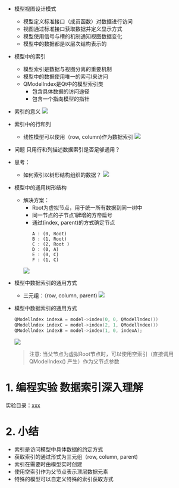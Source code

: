 - 模型视图设计模式
    - 模型定义标准接口（成员函数）对数据进行访问
    - 视图通过标准接口获取数据并定义显示方式
    - 模型使用信号与槽的机制通知视图数据变化
    - 模型中的数据都是以层次结构表示的

- 模型中的索引
    - 模型索引是数据与视图分离的重要机制
    - 模型中的数据使用唯一的索弓I来访问
    -  QModelIndex是Qt中的模型索引类
        - 包含具体数据的访问途径
        - 包含一个指向模型的指针

- 索引的意义
    ![](vx_images/.png)

- 索引中的行和列
    - 线性模型可以使用（row, column)作为数据索引
    ![](vx_images/.png)

- 问题
    只用行和列描述数据索引是否足够通用？

- 思考：
    - 如何索引以树形结构组织的数据？
    ![](vx_images/.png)

- 模型中的通用树形结构
    - 解决方案：
        - Root为虚拟节点，用于统一所有数据到同一树中
        - 同一节点的子节点1牌增的方帝扁号
        - 通过(index, parent)的方式确定节点
            ```
            A : (0, Root)
            B : (1, Root)
            C : (2, Root )
            D : (0, A)
            E : (0, C)
            F : (1, C)
            ```
        ![](vx_images/.png)

- 模型中数据索引的通用方式
    - 三元组：（row, column, parent)
    ![](vx_images/.png)

- 模型中数据索引的通用方式

    ```c
    QModellndex indexA = model->index(0, 0, QModellndex())
    QModellndex indexC = model->index(2, 1, QModellndex())
    QModellndex indexB = model->index(1, 0, indexA);
    ```
    ![](vx_images/.png)
    > 注意:
    > 当父节点为虛拟Root节点时，可以使用空索引（直接调用QModelIndex() 产生）作为父节点参数

# 1. 编程实验 数据索引深入理解
实验目录：[xxx](vx_attachments\xxx)

# 2. 小结
- 索引是访问模型中具体数据的约定方式
- 获取索引的通过形式为三元组（row, column, parent)
- 索引在需要时甶模型实时创建
- 使用空索引作为父节点表示顶层数据元素
- 特殊的模型可以自定义特殊的索引获取方式
